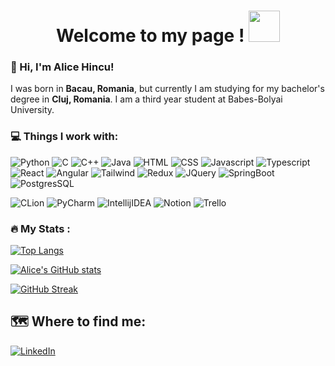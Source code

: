 <div align="center">
        <h1> Welcome to my page ! <img src="https://media.giphy.com/media/26Fxy3Iz1ari8oytO/giphy.gif" width="50"  </h1>
</div>
  
### 💬 Hi, I'm Alice Hincu! 

I was born in **Bacau, Romania**, but currently I am studying for my bachelor's degree in **Cluj, Romania**.
I am a third year student at Babes-Bolyai University.


### :computer: Things I work with:
![Python](https://img.shields.io/badge/Python-3776AB?style=for-the-badge&logo=python&logoColor=white)
![C](https://img.shields.io/static/v1?style=for-the-badge&message=C&color=222222&logo=C&logoColor=A8B9CC&label=)
![C++](https://img.shields.io/static/v1?style=for-the-badge&message=C%2B%2B&color=00599C&logo=C%2B%2B&logoColor=FFFFFF&label=)
![Java](https://img.shields.io/badge/Java-ED8B00?style=for-the-badge&logo=java&logoColor=white)
![HTML](https://img.shields.io/badge/HTML5-E34F26?style=for-the-badge&logo=html5&logoColor=white)
![CSS](https://img.shields.io/badge/CSS3-1572B6?style=for-the-badge&logo=css3&logoColor=white)
![Javascript](https://img.shields.io/badge/JavaScript-F7DF1E?style=for-the-badge&logo=javascript&logoColor=black)
![Typescript](https://img.shields.io/badge/TypeScript-007ACC?style=for-the-badge&logo=typescript&logoColor=white)
![React](https://img.shields.io/badge/React-20232A?style=for-the-badge&logo=react&logoColor=61DAFB)
![Angular](https://img.shields.io/badge/Angular-DD0031?style=for-the-badge&logo=angular&logoColor=white)
![Tailwind](https://img.shields.io/badge/Tailwind_CSS-38B2AC?style=for-the-badge&logo=tailwind-css&logoColor=white)
![Redux](https://img.shields.io/badge/Redux-593D88?style=for-the-badge&logo=redux&logoColor=white)
![JQuery](https://img.shields.io/badge/jQuery-0769AD?style=for-the-badge&logo=jquery&logoColor=white)
![SpringBoot](https://img.shields.io/badge/Spring-6DB33F?style=for-the-badge&logo=spring&logoColor=white)
![PostgresSQL](https://img.shields.io/badge/PostgreSQL-316192?style=for-the-badge&logo=postgresql&logoColor=white)
 
![CLion](https://img.shields.io/badge/CLion-000000?style=for-the-badge&logo=clion&logoColor=white)
![PyCharm](https://img.shields.io/badge/PyCharm-000000.svg?&style=for-the-badge&logo=PyCharm&logoColor=white)
![IntellijIDEA](https://img.shields.io/badge/IntelliJ_IDEA-000000.svg?style=for-the-badge&logo=intellij-idea&logoColor=white)
![Notion](https://img.shields.io/badge/Notion-000000?style=for-the-badge&logo=notion&logoColor=white)
![Trello](https://img.shields.io/badge/Trello-0052CC?style=for-the-badge&logo=trello&logoColor=white)

### :fire: My Stats :
[![Top Langs](https://github-readme-stats.vercel.app/api/top-langs/?username=AliceHincu&layout=compact&hide=python&&langs_count=8&theme=dracula)](https://github.com/anuraghazra/github-readme-stats)

[![Alice's GitHub stats](https://github-readme-stats.vercel.app/api?username=AliceHincu&theme=dracula&count_private=true&&show_icons=true)](https://github.com/anuraghazra/github-readme-stats)

[![GitHub Streak](https://github-readme-streak-stats.herokuapp.com/?user=AliceHincu&theme=dracula)](https://git.io/streak-stats)

## :world_map: Where to find me:
<p>
  <a href="https://www.linkedin.com/in/alice-hincu-4a5512192/" target="_blank"><img alt="LinkedIn" src="https://img.shields.io/badge/linkedin-%230077B5.svg?&style=for-the-badge&logo=linkedin&logoColor=white" /></a> 
</p>


<!--
https://dev.to/envoy_/150-badges-for-github-pnk
**913AliceHincu/913AliceHincu** is a ✨ _special_ ✨ repository because its `README.md` (this file) appears on your GitHub profile.

Here are some ideas to get you started:

- 🔭 I’m currently working on ...
- 🌱 I’m currently learning ...
- 👯 I’m looking to collaborate on ...
- 🤔 I’m looking for help with ...
- 💬 Ask me about ...
- 📫 How to reach me: ...
- 😄 Pronouns: ...
- ⚡ Fun fact: ....
-->
